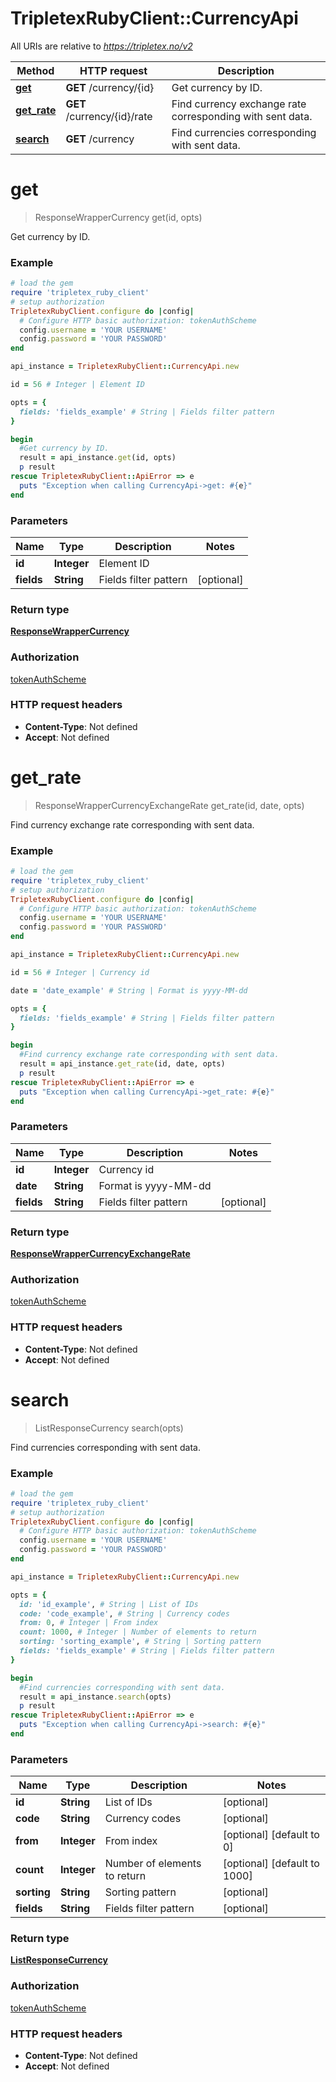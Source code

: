 # TripletexRubyClient::CurrencyApi

All URIs are relative to *https://tripletex.no/v2*

Method | HTTP request | Description
------------- | ------------- | -------------
[**get**](CurrencyApi.md#get) | **GET** /currency/{id} | Get currency by ID.
[**get_rate**](CurrencyApi.md#get_rate) | **GET** /currency/{id}/rate | Find currency exchange rate corresponding with sent data.
[**search**](CurrencyApi.md#search) | **GET** /currency | Find currencies corresponding with sent data.


# **get**
> ResponseWrapperCurrency get(id, opts)

Get currency by ID.



### Example
```ruby
# load the gem
require 'tripletex_ruby_client'
# setup authorization
TripletexRubyClient.configure do |config|
  # Configure HTTP basic authorization: tokenAuthScheme
  config.username = 'YOUR USERNAME'
  config.password = 'YOUR PASSWORD'
end

api_instance = TripletexRubyClient::CurrencyApi.new

id = 56 # Integer | Element ID

opts = { 
  fields: 'fields_example' # String | Fields filter pattern
}

begin
  #Get currency by ID.
  result = api_instance.get(id, opts)
  p result
rescue TripletexRubyClient::ApiError => e
  puts "Exception when calling CurrencyApi->get: #{e}"
end
```

### Parameters

Name | Type | Description  | Notes
------------- | ------------- | ------------- | -------------
 **id** | **Integer**| Element ID | 
 **fields** | **String**| Fields filter pattern | [optional] 

### Return type

[**ResponseWrapperCurrency**](ResponseWrapperCurrency.md)

### Authorization

[tokenAuthScheme](../README.md#tokenAuthScheme)

### HTTP request headers

 - **Content-Type**: Not defined
 - **Accept**: Not defined



# **get_rate**
> ResponseWrapperCurrencyExchangeRate get_rate(id, date, opts)

Find currency exchange rate corresponding with sent data.



### Example
```ruby
# load the gem
require 'tripletex_ruby_client'
# setup authorization
TripletexRubyClient.configure do |config|
  # Configure HTTP basic authorization: tokenAuthScheme
  config.username = 'YOUR USERNAME'
  config.password = 'YOUR PASSWORD'
end

api_instance = TripletexRubyClient::CurrencyApi.new

id = 56 # Integer | Currency id

date = 'date_example' # String | Format is yyyy-MM-dd

opts = { 
  fields: 'fields_example' # String | Fields filter pattern
}

begin
  #Find currency exchange rate corresponding with sent data.
  result = api_instance.get_rate(id, date, opts)
  p result
rescue TripletexRubyClient::ApiError => e
  puts "Exception when calling CurrencyApi->get_rate: #{e}"
end
```

### Parameters

Name | Type | Description  | Notes
------------- | ------------- | ------------- | -------------
 **id** | **Integer**| Currency id | 
 **date** | **String**| Format is yyyy-MM-dd | 
 **fields** | **String**| Fields filter pattern | [optional] 

### Return type

[**ResponseWrapperCurrencyExchangeRate**](ResponseWrapperCurrencyExchangeRate.md)

### Authorization

[tokenAuthScheme](../README.md#tokenAuthScheme)

### HTTP request headers

 - **Content-Type**: Not defined
 - **Accept**: Not defined



# **search**
> ListResponseCurrency search(opts)

Find currencies corresponding with sent data.



### Example
```ruby
# load the gem
require 'tripletex_ruby_client'
# setup authorization
TripletexRubyClient.configure do |config|
  # Configure HTTP basic authorization: tokenAuthScheme
  config.username = 'YOUR USERNAME'
  config.password = 'YOUR PASSWORD'
end

api_instance = TripletexRubyClient::CurrencyApi.new

opts = { 
  id: 'id_example', # String | List of IDs
  code: 'code_example', # String | Currency codes
  from: 0, # Integer | From index
  count: 1000, # Integer | Number of elements to return
  sorting: 'sorting_example', # String | Sorting pattern
  fields: 'fields_example' # String | Fields filter pattern
}

begin
  #Find currencies corresponding with sent data.
  result = api_instance.search(opts)
  p result
rescue TripletexRubyClient::ApiError => e
  puts "Exception when calling CurrencyApi->search: #{e}"
end
```

### Parameters

Name | Type | Description  | Notes
------------- | ------------- | ------------- | -------------
 **id** | **String**| List of IDs | [optional] 
 **code** | **String**| Currency codes | [optional] 
 **from** | **Integer**| From index | [optional] [default to 0]
 **count** | **Integer**| Number of elements to return | [optional] [default to 1000]
 **sorting** | **String**| Sorting pattern | [optional] 
 **fields** | **String**| Fields filter pattern | [optional] 

### Return type

[**ListResponseCurrency**](ListResponseCurrency.md)

### Authorization

[tokenAuthScheme](../README.md#tokenAuthScheme)

### HTTP request headers

 - **Content-Type**: Not defined
 - **Accept**: Not defined



